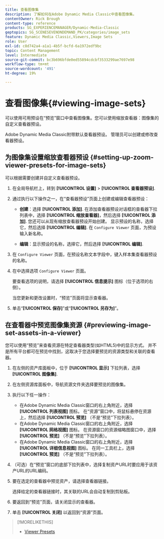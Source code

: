 ```yaml
---
title: 查看图像集
description: 了解如何在Adobe Dynamic Media Classic中查看图像集。
contentOwner: Rick Brough
content-type: reference
products: SG_EXPERIENCEMANAGER/Dynamic-Media-Classic
geptopics: SG_SCENESEVENONDEMAND_PK/categories/image_sets
feature: Dynamic Media Classic,Viewers,Image Sets
role: User
exl-id: c8d742a4-a1a1-4b5f-bcfd-6a1972edf9bc
topic: Content Management
level: Intermediate
source-git-commit: bc3b696bfde0ed55894cdcbf3533299ae7697e98
workflow-type: tm+mt
source-wordcount: '491'
ht-degree: 19%

---
```


# 查看图像集{#viewing-image-sets}

可以使用可用预设在“预览”窗口中查看图像集。您可以使用缩放查看器：图像集的自定义查看器预设。

Adobe Dynamic Media Classic附带默认查看器预设。 管理员可以创建或修改查看器预设。

## 为图像集设置缩放查看器预设 {#setting-up-zoom-viewer-presets-for-image-sets}

可以根据需要创建并自定义查看器预设。

1. 在全局导航栏上，转到 **[!UICONTROL 设置]** > **[!UICONTROL 查看器预设]**.
1. 通过执行以下操作之一，在“查看器预设”页面上创建或编辑查看器预设：

   * **创建**：选择 **[!UICONTROL 添加]**. 在添加查看器预设对话框的查看器下拉列表中，选择 **[!UICONTROL 缩放查看器]**，然后选择 **[!UICONTROL 添加]**. 您还可以从现有缩放查看器预设开始创建。 显示预设的名称，选择它，然后选择 **[!UICONTROL 编辑]**. 在 `Configure Viewer` 页面，为预设输入新名称。

   * **编辑**：显示预设的名称，选择它，然后选择 **[!UICONTROL 编辑]**.

1. 在 `Configure Viewer` 页面，在预设名称文本字段中，键入样本集查看器预设的名称。
1. 在中选择选项 `Configure Viewer` 页面。

   要查看选项的说明，请选择 **[!UICONTROL 信息提示]** 图标（位于选项的右侧）。

   当您更新和更改设置时，“预览”页面将显示查看器。

1. 单击“**[!UICONTROL 保存]**”或“**[!UICONTROL 另存为]**”。

## 在查看器中预览图像集资源 {#previewing-image-set-assets-in-a-viewer}

您可以使用“预览”来查看资源在特定查看器类型(如HTML5)中的显示方式。 并不是所有平台都可在预览中找到，这取决于您选择要预览的资源类型和关联的查看器。

1. 在左侧的资产库面板中，位于 **[!UICONTROL 显示]** 下拉列表，选择 **[!UICONTROL 图像集]**.
1. 在左侧资源库面板中，导航资源文件夹选择要预览的图像集。
1. 执行以下任一操作：

   * 在Adobe Dynamic Media Classic窗口的右上角附近，选择 **[!UICONTROL 列表视图]** 图标。 在“资源”窗口中，将鼠标悬停在资源上，然后选择 **[!UICONTROL 预览]** （不是“预览”下拉列表）。
   * 在Adobe Dynamic Media Classic窗口的右上角附近，选择 **[!UICONTROL 网格视图]** 图标。 在资源窗口的资源缩略图窗口中，选择 **[!UICONTROL 预览]** （不是“预览”下拉列表）。
   * 在Adobe Dynamic Media Classic窗口的右上角附近，选择 **[!UICONTROL 详细信息视图]** 图标。 在同一工具栏上，选择 **[!UICONTROL 预览]** （不是“预览”下拉列表）。

1. （可选）在“预览”窗口的底部下拉列表中，选择复制资产URL时要应用于该资产URL的URL编码。
1. 要在选定的查看器中预览资产，请选择查看器链接。

   选择给定的查看器链接时，其关联的URL会自动复制到剪贴板。

1. 要返回到“预览”页面，请关闭显示的查看器。
1. 单击 **[!UICONTROL 关闭]** 以返回到“资源”页面。

>[!MORELIKETHIS]
>
>* [Viewer Presets](application-setup.md#viewer_presets)
